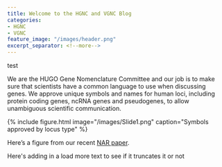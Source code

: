 ```yaml
---
title: Welcome to the HGNC and VGNC Blog
categories:
- HGNC
- VGNC
feature_image: "/images/header.png"
excerpt_separator: <!--more-->
---
```

test

We are the HUGO Gene Nomenclature Committee and our job is to make sure that scientists have a common language to use when discussing genes. We approve unique symbols and names for human loci, including protein coding genes, ncRNA genes and pseudogenes, to allow unambiguous scientific communication.

{% include figure.html image="/images/Slide1.png" caption="Symbols approved by locus type" %}

Here’s a figure from our recent [NAR paper](https://www.ncbi.nlm.nih.gov/pubmed/30304474). 

<!--more-->

Here's adding in a load more text to see if it truncates it or not